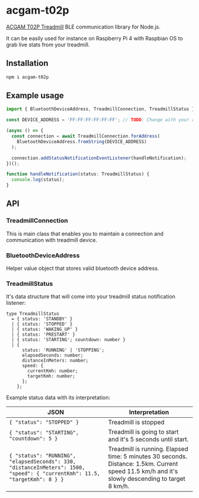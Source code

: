 # acgam-t02p

[ACGAM T02P Treadmill](https://www.acgam.com/collections/treadmill/products/acgam-2-in-1-folding-treadmill-with-remote-control-and-led-display-installation-free-under-desk-electric-treadmill) BLE communication library for Node.js.

It can be easily used for instance on Raspberry Pi 4 with Raspbian OS
to grab live stats from your treadmill.

## Installation

```bash
npm i acgam-t02p
```

## Example usage

```typescript
import { BluetoothDeviceAddress, TreadmillConnection, TreadmillStatus } from 'acgam-t02p';

const DEVICE_ADDRESS = 'FF:FF:FF:FF:FF:FF'; // TODO: Change with your real device address

(async () => {
  const connection = await TreadmillConnection.forAddress(
    BluetoothDeviceAddress.fromString(DEVICE_ADDRESS)
  );

  connection.addStatusNotificationEventListener(handleNotification);
})();

function handleNotification(status: TreadmillStatus) {
  console.log(status);
}
```

## API

### TreadmillConnection

This is main class that enables you to maintain a connection and communication
with treadmill device.

### BluetoothDeviceAddress

Helper value object that stores valid bluetooth device address.

### TreadmillStatus

It's data structure that will come into your treadmill status notification listener:

```
type TreadmillStatus
  = { status: 'STANDBY' }
  | { status: 'STOPPED' }
  | { status: 'WAKING_UP' }
  | { status: 'PRESTART' }
  | { status: 'STARTING'; countdown: number }
  | {
      status: 'RUNNING' | 'STOPPING';
      elapsedSeconds: number;
      distanceInMeters: number;
      speed: {
        currentKmh: number;
        targetKmh: number;
      };
    };
```

Example status data with its interpretation:

| JSON                                                                                                            | Interpretation       |
|-----------------------------------------------------------------------------------------------------------------|----------------------|
| `{ "status": "STOPPED" }`                                                                                        | Treadmill is stopped |
| `{ "status": "STARTING", "countdown": 5 }`                                                                        | Treadmill is going to start and it's 5 seconds until start. |
| `{ "status": "RUNNING", "elapsedSeconds": 330, "distanceInMeters": 1500, "speed": { "currentKmh": 11.5, "targetKmh": 8 } }` | Treadmill is running. Elapsed time: 5 minutes 30 seconds. Distance: 1.5km. Current speed 11.5 km/h and it's slowly descending to target 8 km/h.|
